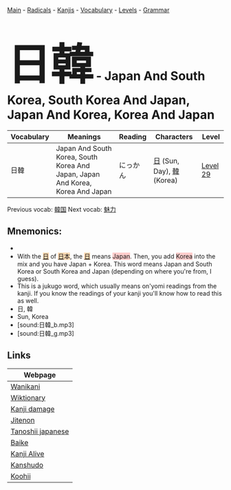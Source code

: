 <style> bigfont {font-size: 100px}</style>
[Main](../README.md) -
[Radicals](../radicals.md) -
[Kanjis](../kanjis.md) -
[Vocabulary](../vocabulary.md) -
[Levels](../levels.md) -
[Grammar](../grammar.md)
# <bigfont> 日韓</bigfont> - Japan And South Korea, South Korea And Japan, Japan And Korea, Korea And Japan 

| Vocabulary | Meanings | Reading | Characters | Level |
| --- | --- | --- | --- | --- |
| 日韓 | Japan And South Korea, South Korea And Japan, Japan And Korea, Korea And Japan | にっかん |  [日](../kanjis/日.md) (Sun, Day), [韓](../kanjis/韓.md) (Korea) | [Level 29](../levels/wk_level29.md) |

Previous vocab: [韓国](韓国.md) Next vocab: [魅力](魅力.md) 

## Mnemonics:

* 
* With the <span style="background-color:#fed8b1"> [日](https://jisho.org/search/日)</span> of <span style="background-color:#fed8b1"> [日](https://jisho.org/search/日)本</span>, the <span style="background-color:#fed8b1"> [日](https://jisho.org/search/日)</span> means <span style="background-color:#ffcccb"> Japan</span>. Then, you add <span style="background-color:#ffcccb"> Korea</span> into the mix and you have Japan + Korea. This word means Japan and South Korea or South Korea and Japan (depending on where you're from, I guess).
* This is a jukugo word, which usually means on'yomi readings from the kanji. If you know the readings of your kanji you'll know how to read this as well.
* 日, 韓
* Sun, Korea
* [sound:日韓_b.mp3]
* [sound:日韓_g.mp3]


## Links 

| Webpage |
| --- |
| [Wanikani          ](https://www.wanikani.com/kanji/日韓) |
| [Wiktionary        ](https://en.wiktionary.org/wiki/日韓) |
| [Kanji damage      ](http://www.kanjidamage.com/kanji/search?utf8=✓&q=日韓) |
| [Jitenon           ](https://jitenon.com/kanji/日韓) |
| [Tanoshii japanese ](https://www.tanoshiijapanese.com/dictionary/kanji.cfm?k=日韓) |
| [Baike             ](https://baike.baidu.com/item/日韓) |
| [Kanji Alive       ](https://app.kanjialive.com/日韓) |
| [Kanshudo          ](https://www.kanshudo.com/searchmn?q=日韓) |
| [Koohii            ](https://kanji.koohii.com/study/kanji/日韓) |
